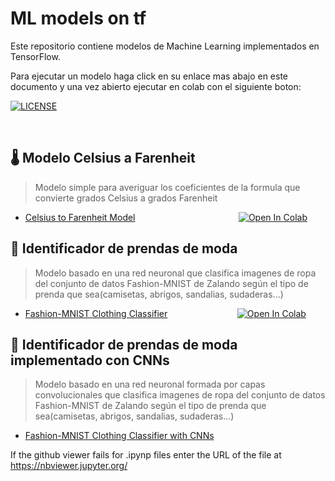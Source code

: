 # ML models on tf

Este repositorio contiene modelos de Machine Learning implementados en TensorFlow.

Para ejecutar un modelo haga click en su enlace mas abajo en este documento y una vez abierto ejecutar en colab con el siguiente boton:

[![LICENSE](https://img.shields.io/badge/license-MIT-green)](https://mit-license.org/)

<br>

## 🌡 Modelo Celsius a Farenheit
> Modelo simple para averiguar los coeficientes de la formula que convierte grados Celsius a grados Farenheit

- [Celsius to Farenheit Model](https://gist.github.com/Jackesgamero/a3c8def8d3d714d6c3bca0eddf1642ef) &emsp; &emsp; &emsp; &emsp; &emsp; &emsp;  &emsp; &emsp; &emsp; 
[![Open In Colab](https://colab.research.google.com/assets/colab-badge.svg)](https://colab.research.google.com/gist/Jackesgamero/a3c8def8d3d714d6c3bca0eddf1642ef/modelo-celsius-a-farenheit.ipynb)

## 🧥 Identificador de prendas de moda
> Modelo basado en una red neuronal que clasifica imagenes de ropa del conjunto de datos Fashion-MNIST de Zalando según el tipo de prenda que sea(camisetas, abrigos, sandalias, sudaderas...) 

- [Fashion-MNIST Clothing Classifier](https://github.com/Jackesgamero/TensorFlow-for-Deep-Learning/blob/master/Fashion-MNIST%20Clothing%20Classifier/Clothes_Image_Identifier.ipynb) &emsp; &emsp; &emsp; &emsp; &emsp; &emsp; 
[![Open In Colab](https://colab.research.google.com/assets/colab-badge.svg)](https://colab.research.google.com/gist/Jackesgamero/a3c8def8d3d714d6c3bca0eddf1642ef/modelo-celsius-a-farenheit.ipynb)

## 🥼 Identificador de prendas de moda implementado con CNNs
> Modelo basado en una red neuronal formada por capas convolucionales que clasifica imagenes de ropa del conjunto de datos Fashion-MNIST de Zalando según el tipo de prenda que sea(camisetas, abrigos, sandalias, sudaderas...)

- [Fashion-MNIST Clothing Classifier with CNNs](https://github.com/Jackesgamero/TensorFlow-for-Deep-Learning/blob/master/Fashion-MNIST%20Clothing%20Classifier/Fashion_MNIST_Clothing_Classifier_with_CNNs.ipynb)

If the github viewer fails for .ipynp files enter the URL of the file at https://nbviewer.jupyter.org/
